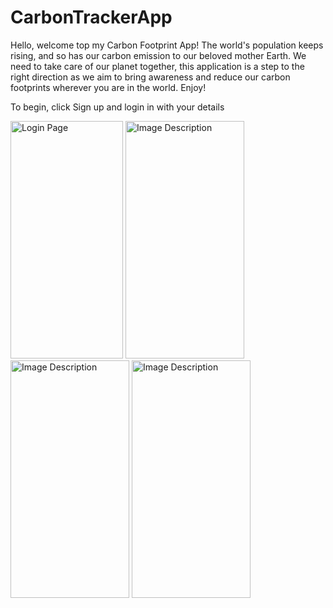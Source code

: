 # CarbonTrackerApp
Hello, welcome top my Carbon Footprint App! The world's population keeps rising, and so has our carbon emission to our beloved mother Earth. We need to take care of our planet together, this application is a step to the right direction as we aim to bring awareness and reduce our carbon footprints wherever you are in the world. Enjoy!

To begin, click Sign up and login in with your details

<img src="https://github.com/qaim-b/CarbonTrackerApp/assets/92704157/5cb153b2-7d92-4db8-b0e4-1b2a1e3891a4" alt="Login Page" width="180" height="380">

<img src="https://github.com/qaim-b/CarbonTrackerApp/assets/92704157/6cb89622-b2d6-4e2b-8f34-0ac5e8e2c703)" alt="Image Description" width="190" height="380">

<img src="https://github.com/qaim-b/CarbonTrackerApp/assets/92704157/1b10dad0-8a80-4237-9061-03c4550f5038" alt="Image Description" width="190" height="380">

<img src="https://github.com/qaim-b/CarbonTrackerApp/assets/92704157/01c3a05c-50e2-4d71-959f-68b9a6f6262c" alt="Image Description" width="190" height="380">

